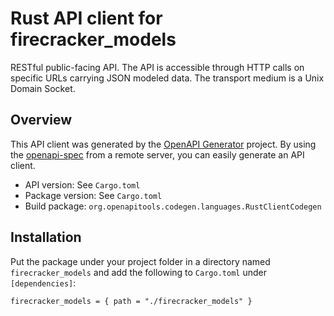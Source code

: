 # Rust API client for firecracker_models

RESTful public-facing API. The API is accessible through HTTP calls on specific URLs carrying JSON modeled data. The transport medium is a Unix Domain Socket.


## Overview

This API client was generated by the [OpenAPI Generator](https://openapi-generator.tech) project.  By using the [openapi-spec](https://openapis.org) from a remote server, you can easily generate an API client.

- API version: See `Cargo.toml`
- Package version: See `Cargo.toml`
- Build package: `org.openapitools.codegen.languages.RustClientCodegen`

## Installation

Put the package under your project folder in a directory named `firecracker_models` and add the following to `Cargo.toml` under `[dependencies]`:

```
firecracker_models = { path = "./firecracker_models" }
```